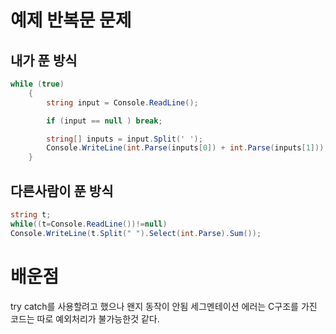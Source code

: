# 예제 반복문 문제

## 내가 푼 방식
``` cs
while (true)
    {
        string input = Console.ReadLine();

        if (input == null ) break;

        string[] inputs = input.Split(' ');
        Console.WriteLine(int.Parse(inputs[0]) + int.Parse(inputs[1]));
    }
```

## 다른사람이 푼 방식
``` cs
string t;
while((t=Console.ReadLine())!=null)
Console.WriteLine(t.Split(" ").Select(int.Parse).Sum());
```

# 배운점
try catch를 사용할려고 했으나 왠지 동작이 안됨 세그멘테이션 에러는 C구조를 가진 코드는 따로 예외처리가 불가능한것 같다.  

